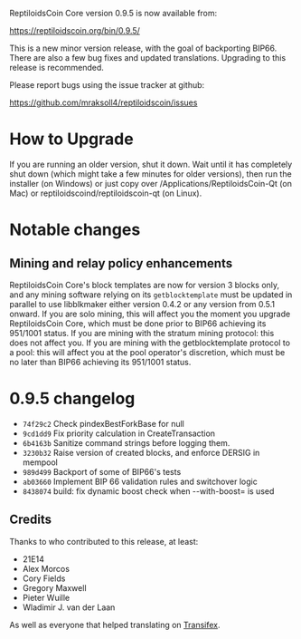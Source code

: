 ReptiloidsCoin Core version 0.9.5 is now available from:

  https://reptiloidscoin.org/bin/0.9.5/

This is a new minor version release, with the goal of backporting BIP66. There
are also a few bug fixes and updated translations. Upgrading to this release is
recommended.

Please report bugs using the issue tracker at github:

  https://github.com/mraksoll4/reptiloidscoin/issues

How to Upgrade
===============

If you are running an older version, shut it down. Wait until it has completely
shut down (which might take a few minutes for older versions), then run the
installer (on Windows) or just copy over /Applications/ReptiloidsCoin-Qt (on Mac) or
reptiloidscoind/reptiloidscoin-qt (on Linux).

Notable changes
================

Mining and relay policy enhancements
------------------------------------

ReptiloidsCoin Core's block templates are now for version 3 blocks only, and any mining
software relying on its `getblocktemplate` must be updated in parallel to use
libblkmaker either version 0.4.2 or any version from 0.5.1 onward.
If you are solo mining, this will affect you the moment you upgrade ReptiloidsCoin
Core, which must be done prior to BIP66 achieving its 951/1001 status.
If you are mining with the stratum mining protocol: this does not affect you.
If you are mining with the getblocktemplate protocol to a pool: this will affect
you at the pool operator's discretion, which must be no later than BIP66
achieving its 951/1001 status.

0.9.5 changelog
================

- `74f29c2` Check pindexBestForkBase for null
- `9cd1dd9` Fix priority calculation in CreateTransaction
- `6b4163b` Sanitize command strings before logging them.
- `3230b32` Raise version of created blocks, and enforce DERSIG in mempool
- `989d499` Backport of some of BIP66's tests
- `ab03660` Implement BIP 66 validation rules and switchover logic
- `8438074` build: fix dynamic boost check when --with-boost= is used

Credits
--------

Thanks to who contributed to this release, at least:

- 21E14
- Alex Morcos
- Cory Fields
- Gregory Maxwell
- Pieter Wuille
- Wladimir J. van der Laan

As well as everyone that helped translating on [Transifex](https://www.transifex.com/projects/p/reptiloidscoin/).
